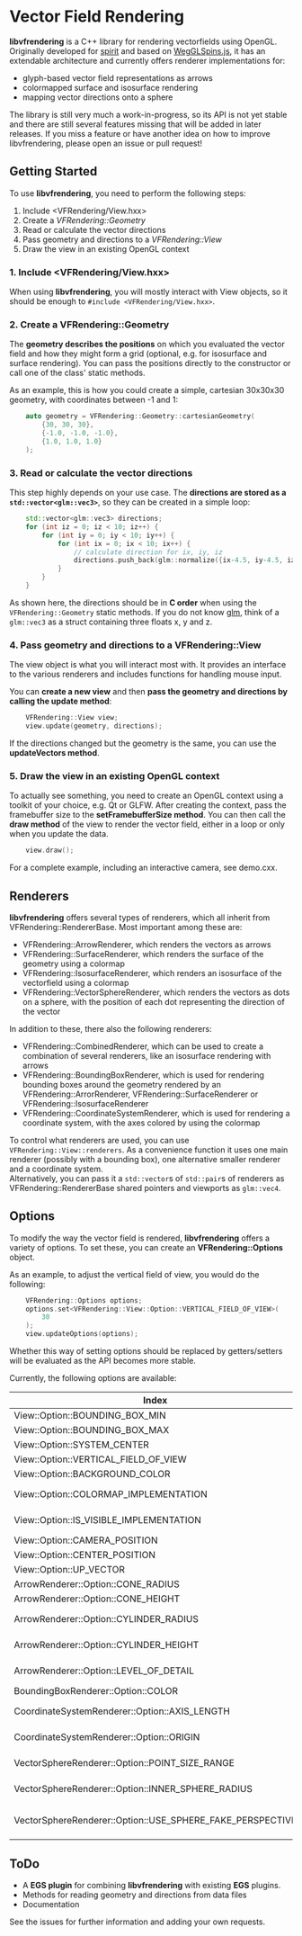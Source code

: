 # Vector Field Rendering

**libvfrendering** is a C++ library for rendering vectorfields using OpenGL. Originally developed for [spirit](https://github.com/spirit-code/spirit) and based on [WegGLSpins.js](https://github.com/FlorianRhiem/WebGLSpins.js), it has an extendable architecture and currently offers renderer implementations for:
- glyph-based vector field representations as arrows
- colormapped surface and isosurface rendering
- mapping vector directions onto a sphere

The library is still very much a work-in-progress, so its API is not yet stable and there are still several features missing that will be added in later releases. If you miss a feature or have another idea on how to improve libvfrendering, please open an issue or pull request!

## Getting Started

To use **libvfrendering**, you need to perform the following steps:

1. Include \<VFRendering/View.hxx\>
2. Create a *VFRendering::Geometry*
3. Read or calculate the vector directions
4. Pass geometry and directions to a *VFRendering::View*
5. Draw the view in an existing OpenGL context

### 1. Include \<VFRendering/View.hxx\>

When using **libvfrendering**, you will mostly interact with View objects, so it should be enough to `#include <VFRendering/View.hxx>`.

### 2. Create a VFRendering::Geometry

The **geometry describes the positions** on which you evaluated the vector field and how they might form a grid (optional, e.g. for isosurface and surface rendering). You can pass the positions directly to the constructor or call one of the class' static methods.

As an example, this is how you could create a simple, cartesian 30x30x30 geometry, with coordinates between -1 and 1:

``` c++
    auto geometry = VFRendering::Geometry::cartesianGeometry(
        {30, 30, 30},
        {-1.0, -1.0, -1.0},
        {1.0, 1.0, 1.0}
    );
```

### 3. Read or calculate the vector directions

This step highly depends on your use case. The **directions are stored as a `std::vector<glm::vec3>`**, so they can be created in a simple loop:

``` c++
    std::vector<glm::vec3> directions;
    for (int iz = 0; iz < 10; iz++) {
        for (int iy = 0; iy < 10; iy++) {
            for (int ix = 0; ix < 10; ix++) {
                // calculate direction for ix, iy, iz
                directions.push_back(glm::normalize({ix-4.5, iy-4.5, iz-4.5}));
            }
        }
    }
```

As shown here, the directions should be in **C order** when using the `VFRendering::Geometry` static methods. If you do not know [glm](http://glm.g-truc.net/), think of a `glm::vec3` as a struct containing three floats x, y and z.

### 4. Pass geometry and directions to a VFRendering::View

The view object is what you will interact most with. It provides an interface to the various renderers and includes functions for handling mouse input.

You can **create a new view** and then **pass the geometry and directions by calling the update method**:

``` c++
    VFRendering::View view;
    view.update(geometry, directions);
```

If the directions changed but the geometry is the same, you can use the **updateVectors method**.

### 5. Draw the view in an existing OpenGL context

To actually see something, you need to create an OpenGL context using a toolkit of your choice, e.g. Qt or GLFW. After creating the context, pass the framebuffer size to the **setFramebufferSize method**. You can then call the **draw method** of the view to render the vector field, either in a loop or only when you update the data.

``` c++
    view.draw();
```

For a complete example, including an interactive camera, see demo.cxx.

## Renderers

**libvfrendering** offers several types of renderers, which all inherit from VFRendering::RendererBase. Most important among these are:

- VFRendering::ArrowRenderer, which renders the vectors as arrows
- VFRendering::SurfaceRenderer, which renders the surface of the geometry using a colormap
- VFRendering::IsosurfaceRenderer, which renders an isosurface of the vectorfield using a colormap
- VFRendering::VectorSphereRenderer, which renders the vectors as dots on a sphere, with the position of each dot representing the direction of the vector

In addition to these, there also the following renderers:
- VFRendering::CombinedRenderer, which can be used to create a combination of several renderers, like an isosurface rendering with arrows
- VFRendering::BoundingBoxRenderer, which is used for rendering bounding boxes around the geometry rendered by an VFRendering::ArrorRenderer, VFRendering::SurfaceRenderer or VFRendering::IsosurfaceRenderer
- VFRendering::CoordinateSystemRenderer, which is used for rendering a coordinate system, with the axes colored by using the colormap

To control what renderers are used, you can use `VFRendering::View::renderers`. As a convenience function it uses one main renderer (possibly with a bounding box), one alternative smaller renderer and a coordinate system.  
Alternatively, you can pass it a `std::vector`s of `std::pair`s of renderers as VFRendering::RendererBase shared pointers and viewports as `glm::vec4`.

## Options

To modify the way the vector field is rendered, **libvfrendering** offers a variety of options. To set these, you can create an **VFRendering::Options** object.

As an example, to adjust the vertical field of view, you would do the following:

``` c++
    VFRendering::Options options;
    options.set<VFRendering::View::Option::VERTICAL_FIELD_OF_VIEW>(
        30
    );
    view.updateOptions(options);
```

Whether this way of setting options should be replaced by getters/setters will be evaluated as the API becomes more stable.

Currently, the following options are available:

| Index | Type  | Default value | Header file | Documentation |
|-------|-------|---------------|-------------|---------------|
| View::Option::BOUNDING_BOX_MIN | glm::vec3 | {-1, -1, -1} | View.hxx | VFRendering::Option< VFRendering::View::Option::BOUNDING_BOX_MIN > |
| View::Option::BOUNDING_BOX_MAX | glm::vec3 | {1, 1, 1} | View.hxx | VFRendering::Option< VFRendering::View::Option::BOUNDING_BOX_MAX > |
| View::Option::SYSTEM_CENTER | glm::vec3 | {0, 0, 0} | View.hxx | VFRendering::Option< VFRendering::View::Option::SYSTEM_CENTER > |
| View::Option::VERTICAL_FIELD_OF_VIEW | float | 45.0 | View.hxx | VFRendering::Option< VFRendering::View::Option::VERTICAL_FIELD_OF_VIEW > |
| View::Option::BACKGROUND_COLOR |  glm::vec3 | {0, 0, 0} | View.hxx | VFRendering::Option< VFRendering::View::Option::BACKGROUND_COLOR > |
| View::Option::COLORMAP_IMPLEMENTATION | std::string | VFRendering::Utilities::getColormapImplementation(VFRendering::Utilities::Colormap::DEFAULT) | View.hxx | VFRendering::Option< VFRendering::View::Option::COLORMAP_IMPLEMENTATION > |
| View::Option::IS_VISIBLE_IMPLEMENTATION | std::string | bool is_visible(vec3 position, vec3 direction) { return true; } | View.hxx | VFRendering::Option< VFRendering::View::Option::IS_VISIBLE_IMPLEMENTATION > |
| View::Option::CAMERA_POSITION |  glm::vec3 | {14.5, 14.5, 30} | View.hxx | VFRendering::Option< VFRendering::View::Option::CAMERA_POSITION > |
| View::Option::CENTER_POSITION |  glm::vec3 | {14.5, 14.5, 0} |  View.hxx | VFRendering::Option< VFRendering::View::Option::CENTER_POSITION > |
| View::Option::UP_VECTOR | glm::vec3 | {0, 1, 0}  | View.hxx | VFRendering::Option< VFRendering::View::Option::UP_VECTOR > |
| ArrowRenderer::Option::CONE_RADIUS | float | 0.25 | ArrowRenderer.hxx | VFRendering::Option< VFRendering::ArrowRenderer::Option::CONE_RADIUS > |
| ArrowRenderer::Option::CONE_HEIGHT | float | 0.6 | ArrowRenderer.hxx | VFRendering::Option< VFRendering::ArrowRenderer::Option::CONE_HEIGHT > |
| ArrowRenderer::Option::CYLINDER_RADIUS | float | 0.125 | ArrowRenderer.hxx | VFRendering::Option< VFRendering::ArrowRenderer::Option::CYLINDER_RADIUS > |
| ArrowRenderer::Option::CYLINDER_HEIGHT | float | 0.7 | ArrowRenderer.hxx | VFRendering::Option< VFRendering::ArrowRenderer::Option::CYLINDER_HEIGHT > |
| ArrowRenderer::Option::LEVEL_OF_DETAIL | unsigned int | 20 | ArrowRenderer.hxx | VFRendering::Option< VFRendering::ArrowRenderer::Option::LEVEL_OF_DETAIL > |
| BoundingBoxRenderer::Option::COLOR | glm::vec3 | {1.0, 1.0, 1.0} | BoundingBoxRenderer.hxx | VFRendering::Option< VFRendering::BoundingBoxRenderer::Option::COLOR > |
| CoordinateSystemRenderer::Option::AXIS_LENGTH | glm::vec3 | {0.5, 0.5, 0.5} | CoordinateSystemRenderer.hxx | VFRendering::Option< VFRendering::CoordinateSystemRenderer::Option::AXIS_LENGTH > |
| CoordinateSystemRenderer::Option::ORIGIN | glm::vec3 | {0.0, 0.0, 0.0} | CoordinateSystemRenderer.hxx | VFRendering::Option< VFRendering::CoordinateSystemRenderer::Option::ORIGIN > |
| VectorSphereRenderer::Option::POINT_SIZE_RANGE |  glm::vec2 | {1.0, 4.0} | VectorSphereRenderer.hxx | VFRendering::Option< VFRendering::VectorSphereRenderer::Option::POINT_SIZE_RANGE > |
| VectorSphereRenderer::Option::INNER_SPHERE_RADIUS | float | 0.95 | VectorSphereRenderer.hxx | VFRendering::Option< VFRendering::VectorSphereRenderer::Option::INNER_SPHERE_RADIUS > |
| VectorSphereRenderer::Option::USE_SPHERE_FAKE_PERSPECTIVE | bool | true | VectorSphereRenderer.hxx | VFRendering::Option< VFRendering::VectorSphereRenderer::Option::USE_SPHERE_FAKE_PERSPECTIVE > |


## ToDo

- A **EGS plugin** for combining **libvfrendering** with existing **EGS** plugins.
- Methods for reading geometry and directions from data files
- Documentation

See the issues for further information and adding your own requests.
